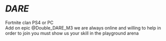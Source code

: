 # _DARE_
Fortnite clan
PS4 or PC  
Add on epic @Double_DARE_M3
we are always online and willing to help
in order to join you must show us your skill in the playground arena
